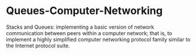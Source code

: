 # Queues-Computer-Networking
 Stacks and Queues: implementing a basic version of network communication between peers within a computer network; that is, to implement a highly simplified computer networking protocol family similar to the Internet protocol suite.
